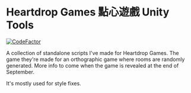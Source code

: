 # Heartdrop Games 點心遊戲 Unity Tools

[![CodeFactor](https://www.codefactor.io/repository/github/hullabaloo-vincent/heartdrop_games/badge)](https://www.codefactor.io/repository/github/hullabaloo-vincent/heartdrop_games)

A collection of standalone scripts I've made for Heartdrop Games. The game they're made for an orthographic game where rooms are randomly generated. More info to come when the game is revealed at the end of September.

It's mostly used for style fixes.
